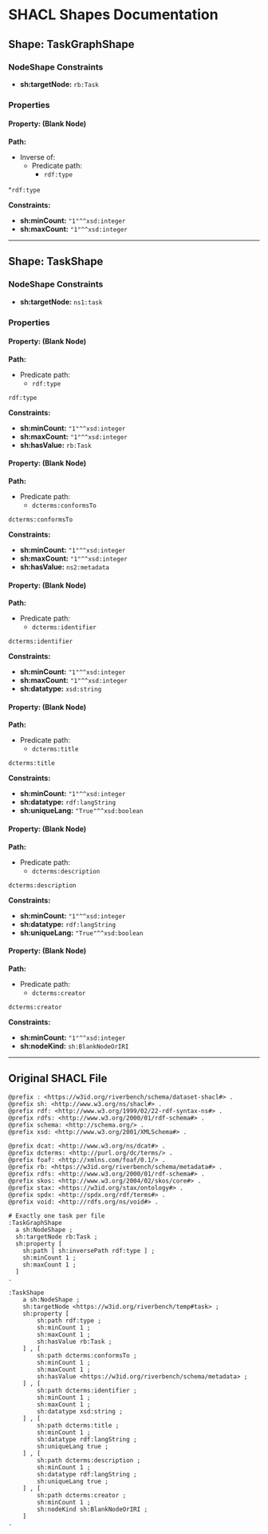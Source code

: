 # SHACL Shapes Documentation

## Shape: TaskGraphShape

### NodeShape Constraints

- **sh:targetNode:** `rb:Task`

### Properties

#### Property: (Blank Node)

**Path:**

- Inverse of:
  - Predicate path:
    - `rdf:type`

^`rdf:type`

**Constraints:**
- **sh:minCount:** `"1"^^xsd:integer`
- **sh:maxCount:** `"1"^^xsd:integer`

---

## Shape: TaskShape

### NodeShape Constraints

- **sh:targetNode:** `ns1:task`

### Properties

#### Property: (Blank Node)

**Path:**

- Predicate path:
  - `rdf:type`

`rdf:type`

**Constraints:**
- **sh:minCount:** `"1"^^xsd:integer`
- **sh:maxCount:** `"1"^^xsd:integer`
- **sh:hasValue:** `rb:Task`

#### Property: (Blank Node)

**Path:**

- Predicate path:
  - `dcterms:conformsTo`

`dcterms:conformsTo`

**Constraints:**
- **sh:minCount:** `"1"^^xsd:integer`
- **sh:maxCount:** `"1"^^xsd:integer`
- **sh:hasValue:** `ns2:metadata`

#### Property: (Blank Node)

**Path:**

- Predicate path:
  - `dcterms:identifier`

`dcterms:identifier`

**Constraints:**
- **sh:minCount:** `"1"^^xsd:integer`
- **sh:maxCount:** `"1"^^xsd:integer`
- **sh:datatype:** `xsd:string`

#### Property: (Blank Node)

**Path:**

- Predicate path:
  - `dcterms:title`

`dcterms:title`

**Constraints:**
- **sh:minCount:** `"1"^^xsd:integer`
- **sh:datatype:** `rdf:langString`
- **sh:uniqueLang:** `"True"^^xsd:boolean`

#### Property: (Blank Node)

**Path:**

- Predicate path:
  - `dcterms:description`

`dcterms:description`

**Constraints:**
- **sh:minCount:** `"1"^^xsd:integer`
- **sh:datatype:** `rdf:langString`
- **sh:uniqueLang:** `"True"^^xsd:boolean`

#### Property: (Blank Node)

**Path:**

- Predicate path:
  - `dcterms:creator`

`dcterms:creator`

**Constraints:**
- **sh:minCount:** `"1"^^xsd:integer`
- **sh:nodeKind:** `sh:BlankNodeOrIRI`

---


## Original SHACL File

```turtle
@prefix : <https://w3id.org/riverbench/schema/dataset-shacl#> .
@prefix sh: <http://www.w3.org/ns/shacl#> .
@prefix rdf: <http://www.w3.org/1999/02/22-rdf-syntax-ns#> .
@prefix rdfs: <http://www.w3.org/2000/01/rdf-schema#> .
@prefix schema: <http://schema.org/> .
@prefix xsd: <http://www.w3.org/2001/XMLSchema#> .

@prefix dcat: <http://www.w3.org/ns/dcat#> .
@prefix dcterms: <http://purl.org/dc/terms/> .
@prefix foaf: <http://xmlns.com/foaf/0.1/> .
@prefix rb: <https://w3id.org/riverbench/schema/metadata#> .
@prefix rdfs: <http://www.w3.org/2000/01/rdf-schema#> .
@prefix skos: <http://www.w3.org/2004/02/skos/core#> .
@prefix stax: <https://w3id.org/stax/ontology#> .
@prefix spdx: <http://spdx.org/rdf/terms#> .
@prefix void: <http://rdfs.org/ns/void#> .

# Exactly one task per file
:TaskGraphShape
  a sh:NodeShape ;
  sh:targetNode rb:Task ;
  sh:property [
    sh:path [ sh:inversePath rdf:type ] ;
    sh:minCount 1 ;
    sh:maxCount 1 ;
  ]
.

:TaskShape
    a sh:NodeShape ;
    sh:targetNode <https://w3id.org/riverbench/temp#task> ;
    sh:property [
        sh:path rdf:type ;
        sh:minCount 1 ;
        sh:maxCount 1 ;
        sh:hasValue rb:Task ;
    ] , [
        sh:path dcterms:conformsTo ;
        sh:minCount 1 ;
        sh:maxCount 1 ;
        sh:hasValue <https://w3id.org/riverbench/schema/metadata> ;
    ] , [
        sh:path dcterms:identifier ;
        sh:minCount 1 ;
        sh:maxCount 1 ;
        sh:datatype xsd:string ;
    ] , [
        sh:path dcterms:title ;
        sh:minCount 1 ;
        sh:datatype rdf:langString ;
        sh:uniqueLang true ;
    ] , [
        sh:path dcterms:description ;
        sh:minCount 1 ;
        sh:datatype rdf:langString ;
        sh:uniqueLang true ;
    ] , [
        sh:path dcterms:creator ;
        sh:minCount 1 ;
        sh:nodeKind sh:BlankNodeOrIRI ;
    ]
.

```
